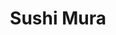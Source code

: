 ---
layout: place
title: Sushi Mura
permalink: /illinois/chicago/sushi-mura.html
stateAbbr: IL
stateName: Illinois
cityName: Chicago
seo:
  type: restaurant
  links: http://www.sushimurachicago.com/
place_id: ChIJL0Z-j07SD4gRpczF7BBU0YY
photos:
  - name: >-
      places/ChIJL0Z-j07SD4gRpczF7BBU0YY/photos/AeeoHcL9NnS4a9Q3-Pvvr86fRzO_mguYlRRUvd4NpiQGgkDNrghWyUWfYUGQmHeR-y94uyyJvQlgY9MSIjFRSv_Y75e2hvxETvlUEtVyL6XVNL9YwvTKH9RpD9TGDi52wW2o6Wh-eqcnVNb-oiEGC05GqNPMzVPrFkRT1f6CVZa945vIgWC-mDp_ogv-4insZZ7IyyOj6lqP-6xZ3JO_qGDV40sEuCluzcM02Nf2Ymu4hlgrIV2ND-gTO745a1SLNHSbn6HAnCdbCoSEUicmFt2iUIDk7v6YTumS1KwWadkB1BRFMw
    widthPx: 4192
    heightPx: 2358
    authorAttributions:
      - displayName: Sushi Mura
        uri: https://maps.google.com/maps/contrib/101421417704640934833
        photoUri: >-
          https://lh3.googleusercontent.com/a-/ALV-UjXKs88XeDMRQy5_ngTbL1vl6_NmT-bIWChPIwtO7_9hc06_L6RK=s100-p-k-no-mo
    flagContentUri: >-
      https://www.google.com/local/imagery/report/?cb_client=maps_api_places.places_api&image_key=!1e10!2sAF1QipOQZ0qsAZ-8g8L-y_O2qlhUi2XDoNANaMwm9GVD&hl=en-US
    googleMapsUri: >-
      https://www.google.com/maps/place//data=!3m4!1e2!3m2!1sAF1QipOQZ0qsAZ-8g8L-y_O2qlhUi2XDoNANaMwm9GVD!2e10!4m2!3m1!1s0x880fd24e8f7e462f:0x86d15410ecc5cca5
  - name: >-
      places/ChIJL0Z-j07SD4gRpczF7BBU0YY/photos/AeeoHcIM9tf6qQ_n6WdGcz5NQGm3SowyiY5kdF9sqhG01o25NVcM0m-CTscB_b9kyeyIENFTZ6S6d4JUwEnrDuDVdzXDE7GS1hhTHKVFCAjiBrNce8AE-ZPkyLVEyZuQDzKLPWXad6xF9M7L59l0O7mjvz_kSIh6kUeqrA33OHNwqn2eZaCmc8iHPVPuy1WOlwr3YifyrDIkoQrKmKK9v9y2Q1dQ_rwLZM0E5pNYhGzlnPAGLMQrJEGeN2K8WUA90JPIhLFM88IMruVy4TJpbGs599qeLREnk01ztMXwCWZIaLe1fg
    widthPx: 3024
    heightPx: 4032
    authorAttributions:
      - displayName: Sushi Mura
        uri: https://maps.google.com/maps/contrib/101421417704640934833
        photoUri: >-
          https://lh3.googleusercontent.com/a-/ALV-UjXKs88XeDMRQy5_ngTbL1vl6_NmT-bIWChPIwtO7_9hc06_L6RK=s100-p-k-no-mo
    flagContentUri: >-
      https://www.google.com/local/imagery/report/?cb_client=maps_api_places.places_api&image_key=!1e10!2sAF1QipPZ5LcAxm5OIFayNyyVNDMhZjJK-YmcUxRWqaPZ&hl=en-US
    googleMapsUri: >-
      https://www.google.com/maps/place//data=!3m4!1e2!3m2!1sAF1QipPZ5LcAxm5OIFayNyyVNDMhZjJK-YmcUxRWqaPZ!2e10!4m2!3m1!1s0x880fd24e8f7e462f:0x86d15410ecc5cca5
  - name: >-
      places/ChIJL0Z-j07SD4gRpczF7BBU0YY/photos/AeeoHcJAEB3brglvC-upF_DhKunKmbSQWg8xjnwERp6bbP36RtxciL7YddlrlePtVn59DARywT4eFK0jFpwwN2idMqZANgcsxWGDse91YGGAyuxGXEvx8SeT6hQ_7TUKbhnYbj0VzaHu86AiLSpu7z0Q1ftRL-i1xRv6KAbWP68XLJ2ISm2cIZhIcxnQjdqJTkyWP_V5LcRbeGI0VCDcf4V0RQWsV-UZ2FeqUgPIWmY_aPAb0eiVXoPXzna6SHI6wFGkCtxwFyknMyEVl8TP8i0QfOBG-kilNoZrDRXGL1b8LegP0ptTvGTWKhLrqjgAsOxp5NIvJduDQbLeJwDVQItMdkjHqFpbUjj4_caFY55XtDk5kvAJshwMpM8_frmXw8l5Dv74boncpDC2oIpnkEHysyvF8_xVptw-UEIguO1LmP0Mw0SE
    widthPx: 4800
    heightPx: 3600
    authorAttributions:
      - displayName: Supawadee “Nan”
        uri: https://maps.google.com/maps/contrib/117547341138935236381
        photoUri: >-
          https://lh3.googleusercontent.com/a/ACg8ocIo4F_eU41Fb5VfKR9mYhKDLUkvAPBsB78bGclWqH7h4PTZ20O3=s100-p-k-no-mo
    flagContentUri: >-
      https://www.google.com/local/imagery/report/?cb_client=maps_api_places.places_api&image_key=!1e10!2sCIHM0ogKEICAgID3tpGkmgE&hl=en-US
    googleMapsUri: >-
      https://www.google.com/maps/place//data=!3m4!1e2!3m2!1sCIHM0ogKEICAgID3tpGkmgE!2e10!4m2!3m1!1s0x880fd24e8f7e462f:0x86d15410ecc5cca5
  - name: >-
      places/ChIJL0Z-j07SD4gRpczF7BBU0YY/photos/AeeoHcKjjyQGRtGk9aLiMim9AU_1t2rjAKmDX-pB_RsCrprPHI629yU4DWVMWDeaXewHXfBVKhu0GI7OMFmvSXmal7zvvpe1O7PxH4ruWxnzHqTzuCxHpCMkSTAv5IajQM5SIvtjKz2zQhS3XJmMX3whghVPhf2b5QdKEXhO-pv5UzCyyGtsXCHolQOhxsInwpVpv2n6Ew4w4XBBJt0QuhURtCVPu9i0QMz_BXMiqgZ2ZFEJVFeJ6HABCZqOO7NIx7H6xCR7fXcE_dl2K0opKkMCQHJkV5KBpCF_pDdM2WlxSnmy_R3DWaJBApQzG5xSm7FbHNIsXt-st5FdgajKiXGi5zpRnzU03aWLPSQ8y1eXHK-teupHaw51lSG7Ss6cnNSxlFB-CzPJLpHZMHODVbMfANj1wp9vEgWE-rQP6ajgI4m-vZ6Q
    widthPx: 4032
    heightPx: 3024
    authorAttributions:
      - displayName: Jackie Acker Garland (Chicago Photo Mom)
        uri: https://maps.google.com/maps/contrib/112530656545874840008
        photoUri: >-
          https://lh3.googleusercontent.com/a-/ALV-UjV1m10e3QFRv4glPEPTS7xxzxD4b4ADbg0ragZIODRWMee8ARN9=s100-p-k-no-mo
    flagContentUri: >-
      https://www.google.com/local/imagery/report/?cb_client=maps_api_places.places_api&image_key=!1e10!2sCIHM0ogKEICAgICRgMuihgE&hl=en-US
    googleMapsUri: >-
      https://www.google.com/maps/place//data=!3m4!1e2!3m2!1sCIHM0ogKEICAgICRgMuihgE!2e10!4m2!3m1!1s0x880fd24e8f7e462f:0x86d15410ecc5cca5
  - name: >-
      places/ChIJL0Z-j07SD4gRpczF7BBU0YY/photos/AeeoHcLAUHPhwM3vv1F_CkRN1bmz9BoyVWGcaPL2DrjvQ6LFmiV7EZd01geAnX5EvyWtcan53R9-FbPXJfM5iWiesGqajkzW_9zlYJSVY2e0JcojHUC6UeU0Danv2RT9QXEBiHsRYQD7Zih_LoHObD4QPFDUn-owFKtByeCzBosFzGcr7k47wh4Dr6z4k27NrCkDqsOonBEVWYXEpOHn2GI_MkQUSZeHFdRseGNTYfVYjSUkkuoK6-JTFRertwJrT5FL_n5RrFXbbov3t3lvcHfjVEeTVZvs2xWuHEBEbBMfzsOi_A
    widthPx: 3024
    heightPx: 4032
    authorAttributions:
      - displayName: Sushi Mura
        uri: https://maps.google.com/maps/contrib/101421417704640934833
        photoUri: >-
          https://lh3.googleusercontent.com/a-/ALV-UjXKs88XeDMRQy5_ngTbL1vl6_NmT-bIWChPIwtO7_9hc06_L6RK=s100-p-k-no-mo
    flagContentUri: >-
      https://www.google.com/local/imagery/report/?cb_client=maps_api_places.places_api&image_key=!1e10!2sAF1QipNMNw2RGPS8wdEBxV55piyOAt7_neMUAyoPeNbW&hl=en-US
    googleMapsUri: >-
      https://www.google.com/maps/place//data=!3m4!1e2!3m2!1sAF1QipNMNw2RGPS8wdEBxV55piyOAt7_neMUAyoPeNbW!2e10!4m2!3m1!1s0x880fd24e8f7e462f:0x86d15410ecc5cca5
  - name: >-
      places/ChIJL0Z-j07SD4gRpczF7BBU0YY/photos/AeeoHcLQ7QfH1lB5ZpBUWUFv4rSXMoO3Bb-N-o2DE0jslRZLY33Y82n89shccA3rwzXQNga61F02k5llPK77g5GYcDgv62wNgaBaOIb3FP52ADheQUD6Z4zaxbRf31b5UlwqwsBfyir0v6Pg0r2--EcQiVhmA6PQuWEYR6j3Hj8Yo2iGMie6ci5z7k2mt4F5QDPPDlewiKDYxcSZdjhr30IWH3RhBWMwTVgW0wyHqelsgmwc1R0x0ave6mP8atYHKtISicAwZvZATNV497qxB7sce-GCv9o6yDnQh2phW6H5AqfP_dtnyBFiHtZUshb_V1xfBvi1Z8C-oo-PPwEr1KTDXwL-6IIexpT2MPkzIqgEYyhJPGevX_nAj_QEqbojxH6_RUNxW9fevK9cn1WKBoBWRwMoGzKYgtsvmfdBRwVvg9-L2w
    widthPx: 4032
    heightPx: 3024
    authorAttributions:
      - displayName: Nhi Dang
        uri: https://maps.google.com/maps/contrib/104833517437564837387
        photoUri: >-
          https://lh3.googleusercontent.com/a-/ALV-UjVLKNwql_Ei4h1m5FJRwt_v1aaKhKS7koQHBdLOr1QvSANrkoo=s100-p-k-no-mo
    flagContentUri: >-
      https://www.google.com/local/imagery/report/?cb_client=maps_api_places.places_api&image_key=!1e10!2sCIHM0ogKEICAgICunO3ucw&hl=en-US
    googleMapsUri: >-
      https://www.google.com/maps/place//data=!3m4!1e2!3m2!1sCIHM0ogKEICAgICunO3ucw!2e10!4m2!3m1!1s0x880fd24e8f7e462f:0x86d15410ecc5cca5
  - name: >-
      places/ChIJL0Z-j07SD4gRpczF7BBU0YY/photos/AeeoHcJ8VLL-HabE9tvjJLw6VjSfyU6EEXDsfdtzNs2hR0OAuxUtUEErn1YgqWTih2w8jNGM-lopzlRrp3PirirDw1f8dEAZPVpBRwfFImNdSn5FGFZcLoOXSTiSrX7YkvchyP6rZ0f-7V3iOWahk6oLzQIbEN9Ph85hUbIhY1VmgpUHgnVmPDkatSe8lqGYvkhGjo2ZqjEQxJ0bidHx27A0wQjDHoLSlGu7mxDozV0gwChdim1nw307YfYPjGdcW1JDoFCXz1DhYETQoGMWl3qmI8QQR45-S_SzntoE2RTfx3zxZg
    widthPx: 4800
    heightPx: 2700
    authorAttributions:
      - displayName: Sushi Mura
        uri: https://maps.google.com/maps/contrib/101421417704640934833
        photoUri: >-
          https://lh3.googleusercontent.com/a-/ALV-UjXKs88XeDMRQy5_ngTbL1vl6_NmT-bIWChPIwtO7_9hc06_L6RK=s100-p-k-no-mo
    flagContentUri: >-
      https://www.google.com/local/imagery/report/?cb_client=maps_api_places.places_api&image_key=!1e10!2sAF1QipMd6Mz2SIgVimql6dFmK2w43blqRxNLO9jCFAes&hl=en-US
    googleMapsUri: >-
      https://www.google.com/maps/place//data=!3m4!1e2!3m2!1sAF1QipMd6Mz2SIgVimql6dFmK2w43blqRxNLO9jCFAes!2e10!4m2!3m1!1s0x880fd24e8f7e462f:0x86d15410ecc5cca5
  - name: >-
      places/ChIJL0Z-j07SD4gRpczF7BBU0YY/photos/AeeoHcLJEQvJV2qVqJPSNgJM6etLSXjZPHtp_4ZekGEmdDQ4tkKn14dlt2TjA9AUWmd2OvyAhMj0jwROse60SNYWUK-vt6rqEjZJsICM02SSTlY-9oRtYKQYKZWN5T7z_GTZanPE6aF2MCXeDItOhRVZh1QcMrCXEefXv-grjrxgVUPkfKJHnMA_XGS0aIKur8rvSl-_GeTc1zsOnWv4T-37eM3_axZTyrkUMjZ50qH3zOpHFiO9mPJ9Ha8jA7EbrO3DTQjkMQJV9dE8CjYG3AT3MPg8RAdKQucFJbX-l6KDz_lEvOWANrEvC-6pNEMqHVbWfKJ-zfaFaldUiSye6UA1JdkLv4YfuzXnPKBXw7POVJIxvD2YsOeybWFc0VrgK3MHDtZ-R2Lj3l-ddtZjdy5fjWuOyrsVdm6nUsLZxgyiUH8sKQ
    widthPx: 4800
    heightPx: 3600
    authorAttributions:
      - displayName: Melaura Rice
        uri: https://maps.google.com/maps/contrib/102940412577134941438
        photoUri: >-
          https://lh3.googleusercontent.com/a/ACg8ocJxfNjzLMwkWccQn45P9uhaAUxlYIoI1wQ7ttgTIrQ02nI2eMKl=s100-p-k-no-mo
    flagContentUri: >-
      https://www.google.com/local/imagery/report/?cb_client=maps_api_places.places_api&image_key=!1e10!2sCIHM0ogKEICAgICHitSkXA&hl=en-US
    googleMapsUri: >-
      https://www.google.com/maps/place//data=!3m4!1e2!3m2!1sCIHM0ogKEICAgICHitSkXA!2e10!4m2!3m1!1s0x880fd24e8f7e462f:0x86d15410ecc5cca5
  - name: >-
      places/ChIJL0Z-j07SD4gRpczF7BBU0YY/photos/AeeoHcKfNJ7Cgy_3tsk6Maht2TUVjuwtUzJfm5HYswVP3v9Xr1ZiDluI-5Ju8iyoKm7HN43whibxz0JXlVd6fOuqEeemc7tv9gON2Xjd_E6bSFFgB3RkiI0XbyPpR0NU8xqouPWz_juf6sAdSNMUGkmp9_1h-UYrDWODCJFL7QslbIk6VnLvyYr8dENy1-9Uq1Bp78PdSJz43rl5-R1hTcnXDsLBhR_AYx13Lh4jJhpkX4X02SOSgWrVOuQvFHqRMrPjjYFSwERpQ27wOun7PgJ9OrMNiGNhqlftN3C1HW7i4L4n-JmtGtqln2zNTV4XKu7xQAJrQBAu0bN3PMT8nvkxNSR8Jw_pEXFEW6DBQ2nV0Mfn488hw2r89IQG6ifavABI8r_TDhEWK07NalthISQ_W7BJA5f0JeQf5ANG2pT46n-qJbPb
    widthPx: 2252
    heightPx: 4000
    authorAttributions:
      - displayName: Nikoleta Tasic
        uri: https://maps.google.com/maps/contrib/113430186989400440450
        photoUri: >-
          https://lh3.googleusercontent.com/a-/ALV-UjUIqUnXVynBG4kWq8PdLabAbQh9UYdIuQzoyk0Xg2N1KIiDTuvL=s100-p-k-no-mo
    flagContentUri: >-
      https://www.google.com/local/imagery/report/?cb_client=maps_api_places.places_api&image_key=!1e10!2sCIHM0ogKEICAgIC9m5iP2QE&hl=en-US
    googleMapsUri: >-
      https://www.google.com/maps/place//data=!3m4!1e2!3m2!1sCIHM0ogKEICAgIC9m5iP2QE!2e10!4m2!3m1!1s0x880fd24e8f7e462f:0x86d15410ecc5cca5
  - name: >-
      places/ChIJL0Z-j07SD4gRpczF7BBU0YY/photos/AeeoHcJ657Mg5F5J3UYD7M7g_qG_QU1CmOQtMA7PLgR2SUjX6AcnnIGZrpn-Q_85ZJIpYQyBxlWdxuZCOUg17GIy0n0Gl_2L5g8g7Mj7Biks1LSFzhwgJeGZPQYu-3KHG82bv2t6W4Ss6jLlF-nDTbfJ_2Hu2leq3JJSlMaMdxOREXqYkSKRHXQbI_bluIsmztrRlcNb1hPuw71OLwUPqcAhArw3QDaX-Rkt1MKv3c0I0m9z-C819I3VvgeZW1OfyWsQQvNIY1AX5mAuWV_gkTkdVW9Kmh0GNbKz1NcPWfaJacjW8LMCVAIvHSYBYOyH0-JQnIs5BZqBvqyujtR1Sg3SI6-VbZNIy6Wqr9IAEAY8-WzF9pVzGxRId8p81zlf4JdFC9wsyIMbRU6GetQ4-ycGyYQKeHv1TvTFDyGobfD6oxqe3784
    widthPx: 4032
    heightPx: 3024
    authorAttributions:
      - displayName: Nick Obis
        uri: https://maps.google.com/maps/contrib/116077627850662492767
        photoUri: >-
          https://lh3.googleusercontent.com/a-/ALV-UjVkXIxyqfSwGiav7XNdGgxFFNts9ez_ANVUeVMVKFBWLkqyMZZ1=s100-p-k-no-mo
    flagContentUri: >-
      https://www.google.com/local/imagery/report/?cb_client=maps_api_places.places_api&image_key=!1e10!2sCIHM0ogKEICAgIDbg4KX-AE&hl=en-US
    googleMapsUri: >-
      https://www.google.com/maps/place//data=!3m4!1e2!3m2!1sCIHM0ogKEICAgIDbg4KX-AE!2e10!4m2!3m1!1s0x880fd24e8f7e462f:0x86d15410ecc5cca5
address: 3647 N Southport Ave, Chicago, IL 60613, USA
street: 3647 N Southport Ave
city: Chicago
state: IL
zip: '60613'
country: USA
neighborhood: Wrigleyville
latitude: '41.948492'
longitude: '-87.663886'
accessibility_options:
  wheelchairAccessibleEntrance: true
  wheelchairAccessibleRestroom: true
  wheelchairAccessibleSeating: true
business_status: OPERATIONAL
name: Sushi Mura
google_maps_links:
  directionsUri: >-
    https://www.google.com/maps/dir//''/data=!4m7!4m6!1m1!4e2!1m2!1m1!1s0x880fd24e8f7e462f:0x86d15410ecc5cca5!3e0
  placeUri: https://maps.google.com/?cid=9714638302883466405
  writeAReviewUri: >-
    https://www.google.com/maps/place//data=!4m3!3m2!1s0x880fd24e8f7e462f:0x86d15410ecc5cca5!12e1
  reviewsUri: >-
    https://www.google.com/maps/place//data=!4m4!3m3!1s0x880fd24e8f7e462f:0x86d15410ecc5cca5!9m1!1b1
  photosUri: >-
    https://www.google.com/maps/place//data=!4m3!3m2!1s0x880fd24e8f7e462f:0x86d15410ecc5cca5!10e5
primary_type: Japanese Restaurant
opening_hours:
  regular: null
  current: null
secondary_opening_hours:
  regular:
    weekdayDescriptions: null
    type: null
  current:
    weekdayDescriptions: null
    type: null
phone: (773) 281-9155
price_level: PRICE_LEVEL_MODERATE
price_range: $20 &ndash; $30
rating: '4.5'
rating_count: 0
website: http://www.sushimurachicago.com/
description: >-
  Discover Sushi Mura in Chicago, IL$$$Sushi Mura in Chicago, IL, offers a
  welcoming Japanese dining experience with a focus on fresh sushi and
  traditional dishes in a relaxed setting. This spot features an array of
  specialty maki rolls and other authentic fare, all prepared with high-quality
  ingredients that highlight the flavors of Japanese cuisine. The intimate
  atmosphere makes it ideal for casual meals or gatherings, complemented by
  thoughtful touches like outdoor seating and accessibility features for all
  guests. Visitors can enjoy a variety of options, including vegetarian choices
  and beverages, making it a versatile choice for those seeking top sushi spots
  in the area. With its moderate pricing, it's a great option for anyone
  exploring Japanese places near me looking for a satisfying meal.
generative_summary: >-
  Discover Sushi Mura in Chicago, IL$$$Sushi Mura in Chicago, IL, offers a
  welcoming Japanese dining experience with a focus on fresh sushi and
  traditional dishes in a relaxed setting. This spot features an array of
  specialty maki rolls and other authentic fare, all prepared with high-quality
  ingredients that highlight the flavors of Japanese cuisine. The intimate
  atmosphere makes it ideal for casual meals or gatherings, complemented by
  thoughtful touches like outdoor seating and accessibility features for all
  guests. Visitors can enjoy a variety of options, including vegetarian choices
  and beverages, making it a versatile choice for those seeking top sushi spots
  in the area. With its moderate pricing, it's a great option for anyone
  exploring Japanese places near me looking for a satisfying meal.
generative_disclosure: Summarized by AI using the Grok-3-Mini model.
reviews:
  - name: >-
      places/ChIJL0Z-j07SD4gRpczF7BBU0YY/reviews/ChZDSUhNMG9nS0VJQ0FnSUNQbmFuTmZ3EAE
    relativePublishTimeDescription: 4 months ago
    rating: 4
    text:
      text: >-
        The sushi here is really good and tastes fresh. The Lake Shore Drive
        roll was the stand out for me. The service left a little to be desired.
        Not terrible by any means, but our server could’ve been more attentive.
        We were finished and I asked for the check and she must’ve forgot and we
        couldn’t get her attention for another 20 minutes. Could’ve been a
        one-off here but it was annoying enough to take a star off the review.
      languageCode: en
    originalText:
      text: >-
        The sushi here is really good and tastes fresh. The Lake Shore Drive
        roll was the stand out for me. The service left a little to be desired.
        Not terrible by any means, but our server could’ve been more attentive.
        We were finished and I asked for the check and she must’ve forgot and we
        couldn’t get her attention for another 20 minutes. Could’ve been a
        one-off here but it was annoying enough to take a star off the review.
      languageCode: en
    authorAttribution:
      displayName: Michael Clark
      uri: https://www.google.com/maps/contrib/101762835100220907100/reviews
      photoUri: >-
        https://lh3.googleusercontent.com/a-/ALV-UjXYmTt1-8L4iSSStNi3X9NHqu0ngTXWU6Y9S0u9SStsr6PsUUjMNQ=s128-c0x00000000-cc-rp-mo-ba5
    publishTime: '2024-11-27T04:10:41.598044Z'
    flagContentUri: >-
      https://www.google.com/local/review/rap/report?postId=ChZDSUhNMG9nS0VJQ0FnSUNQbmFuTmZ3EAE&d=17924085&t=1
    googleMapsUri: >-
      https://www.google.com/maps/reviews/data=!4m6!14m5!1m4!2m3!1sChZDSUhNMG9nS0VJQ0FnSUNQbmFuTmZ3EAE!2m1!1s0x880fd24e8f7e462f:0x86d15410ecc5cca5
  - name: >-
      places/ChIJL0Z-j07SD4gRpczF7BBU0YY/reviews/ChZDSUhNMG9nS0VJQ0FnSURfLVpHR0hREAE
    relativePublishTimeDescription: 2 months ago
    rating: 4
    text:
      text: >-
        A great sushi spot! High quality ingredients and nice service. Over the
        last few years Sushi Mura has definitely stepped up their game. The
        price is higher, but it’s worth it.
      languageCode: en
    originalText:
      text: >-
        A great sushi spot! High quality ingredients and nice service. Over the
        last few years Sushi Mura has definitely stepped up their game. The
        price is higher, but it’s worth it.
      languageCode: en
    authorAttribution:
      displayName: Kate Hohenstatt
      uri: https://www.google.com/maps/contrib/107712497886272744250/reviews
      photoUri: >-
        https://lh3.googleusercontent.com/a-/ALV-UjVqrkcPIeC4EhPSV7tNPhoCsXfHhpnYB146dT2cVdJPykZHWanFuQ=s128-c0x00000000-cc-rp-mo-ba2
    publishTime: '2025-01-25T14:11:54.644040Z'
    flagContentUri: >-
      https://www.google.com/local/review/rap/report?postId=ChZDSUhNMG9nS0VJQ0FnSURfLVpHR0hREAE&d=17924085&t=1
    googleMapsUri: >-
      https://www.google.com/maps/reviews/data=!4m6!14m5!1m4!2m3!1sChZDSUhNMG9nS0VJQ0FnSURfLVpHR0hREAE!2m1!1s0x880fd24e8f7e462f:0x86d15410ecc5cca5
  - name: >-
      places/ChIJL0Z-j07SD4gRpczF7BBU0YY/reviews/ChdDSUhNMG9nS0VJQ0FnSURYNXVDdzV3RRAB
    relativePublishTimeDescription: 5 months ago
    rating: 5
    text:
      text: >-
        Sushi Mura’s sweet potato rolls are a must-try! The sweet potato filling
        was incredibly fresh, warm, and gooey, with a softness that perfectly
        balanced the light crunch. Each bite had just the right mix of textures,
        and the flavors were simple yet incredibly satisfying. You can tell they
        use quality ingredients and take care in preparing every roll. Highly
        recommend for anyone looking for a unique, comforting sushi option!
      languageCode: en
    originalText:
      text: >-
        Sushi Mura’s sweet potato rolls are a must-try! The sweet potato filling
        was incredibly fresh, warm, and gooey, with a softness that perfectly
        balanced the light crunch. Each bite had just the right mix of textures,
        and the flavors were simple yet incredibly satisfying. You can tell they
        use quality ingredients and take care in preparing every roll. Highly
        recommend for anyone looking for a unique, comforting sushi option!
      languageCode: en
    authorAttribution:
      displayName: Dalinda Nieves
      uri: https://www.google.com/maps/contrib/115495213678788732295/reviews
      photoUri: >-
        https://lh3.googleusercontent.com/a-/ALV-UjUKD20QEEv5Pv3_ob_6JVjSYkx9JYQ6pDQM8eIyBmGTc5ZSjIdM=s128-c0x00000000-cc-rp-mo-ba4
    publishTime: '2024-10-26T20:30:38.733528Z'
    flagContentUri: >-
      https://www.google.com/local/review/rap/report?postId=ChdDSUhNMG9nS0VJQ0FnSURYNXVDdzV3RRAB&d=17924085&t=1
    googleMapsUri: >-
      https://www.google.com/maps/reviews/data=!4m6!14m5!1m4!2m3!1sChdDSUhNMG9nS0VJQ0FnSURYNXVDdzV3RRAB!2m1!1s0x880fd24e8f7e462f:0x86d15410ecc5cca5
  - name: >-
      places/ChIJL0Z-j07SD4gRpczF7BBU0YY/reviews/ChZDSUhNMG9nS0VJQ0FnSURfLWQzdEt3EAE
    relativePublishTimeDescription: 2 months ago
    rating: 5
    text:
      text: >-
        I’ve been going to Sushi Mura for a few years and it has been good every
        time! They pay attention to details e.g. their miso soup is flavorful
        whereas other restaurants may have bland tasting miso soup.
      languageCode: en
    originalText:
      text: >-
        I’ve been going to Sushi Mura for a few years and it has been good every
        time! They pay attention to details e.g. their miso soup is flavorful
        whereas other restaurants may have bland tasting miso soup.
      languageCode: en
    authorAttribution:
      displayName: Eric Lavender
      uri: https://www.google.com/maps/contrib/111507538575007642888/reviews
      photoUri: >-
        https://lh3.googleusercontent.com/a-/ALV-UjUpsAxDk-zQ3rCo2wd4hVqRWCy55oJaWHaihFF22R-klkMnfk6p=s128-c0x00000000-cc-rp-mo-ba3
    publishTime: '2025-01-25T14:27:03.447905Z'
    flagContentUri: >-
      https://www.google.com/local/review/rap/report?postId=ChZDSUhNMG9nS0VJQ0FnSURfLWQzdEt3EAE&d=17924085&t=1
    googleMapsUri: >-
      https://www.google.com/maps/reviews/data=!4m6!14m5!1m4!2m3!1sChZDSUhNMG9nS0VJQ0FnSURfLWQzdEt3EAE!2m1!1s0x880fd24e8f7e462f:0x86d15410ecc5cca5
  - name: >-
      places/ChIJL0Z-j07SD4gRpczF7BBU0YY/reviews/ChZDSUhNMG9nS0VJQ0FnSUQzdHBMLU1REAE
    relativePublishTimeDescription: 4 months ago
    rating: 2
    text:
      text: >-
        I like sushi here a lot but Tonkotsu ramen was horrible. Never order
        ramen again. We couldn’t eat ramen at all.
      languageCode: en
    originalText:
      text: >-
        I like sushi here a lot but Tonkotsu ramen was horrible. Never order
        ramen again. We couldn’t eat ramen at all.
      languageCode: en
    authorAttribution:
      displayName: Supawadee “Nan”
      uri: https://www.google.com/maps/contrib/117547341138935236381/reviews
      photoUri: >-
        https://lh3.googleusercontent.com/a/ACg8ocIo4F_eU41Fb5VfKR9mYhKDLUkvAPBsB78bGclWqH7h4PTZ20O3=s128-c0x00000000-cc-rp-mo-ba2
    publishTime: '2024-11-15T00:40:22.177038Z'
    flagContentUri: >-
      https://www.google.com/local/review/rap/report?postId=ChZDSUhNMG9nS0VJQ0FnSUQzdHBMLU1REAE&d=17924085&t=1
    googleMapsUri: >-
      https://www.google.com/maps/reviews/data=!4m6!14m5!1m4!2m3!1sChZDSUhNMG9nS0VJQ0FnSUQzdHBMLU1REAE!2m1!1s0x880fd24e8f7e462f:0x86d15410ecc5cca5
review_summary: >-
  Insights from Recent Reviews$$$Folks generally rave about the fresh sushi and
  high-quality ingredients at this Chicago favorite, with many highlighting
  standout rolls that deliver a perfect balance of flavors and textures. While
  the service is often described as friendly and attentive, a few mentions note
  occasional lapses that could use some improvement, though it's not a
  dealbreaker for most. Customers appreciate the attention to detail in side
  dishes like miso soup, which adds to the overall enjoyable experience without
  feeling overly complicated. Overall, it's seen as a solid pick for anyone
  hunting for the best sushi near me, with the positives far outweighing any
  minor hiccups to keep the vibe upbeat and inviting. If you're in the mood for
  reliable Japanese fare, this place tends to deliver a memorable dining outing.
review_disclosure: Summarized by AI using the Grok-3-Mini model.
parking_options:
  paidStreetParking: true
payment_options:
  acceptsCreditCards: true
  acceptsDebitCards: true
  acceptsCashOnly: false
  acceptsNfc: true
allow_dogs: null
curbside_pickup: null
delivery: true
dine_in: true
good_for_children: true
good_for_groups: true
good_for_sports: false
live_music: false
menu_for_children: false
outdoor_seating: true
reservable: true
restroom: true
serves_beer: true
serves_breakfast: false
serves_brunch: false
serves_cocktails: true
serves_coffee: false
serves_dinner: true
serves_dessert: true
serves_lunch: true
serves_vegetarian_food: true
serves_wine: true
takeout: true
update_category: pro
places_description: >-
  Sushi restaurant with specialty maki rolls & other Japanese fare in an
  intimate, stylish space.

---